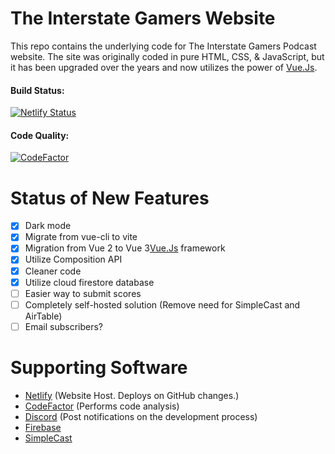 # The Interstate Gamers Website  
This repo contains the underlying code for The Interstate Gamers Podcast website. The site was originally coded in pure HTML, CSS, & JavaScript, but it has been upgraded over the years and now utilizes the power of [Vue.Js](https://vuejs.org/).

#### Build Status: 
[![Netlify Status](https://api.netlify.com/api/v1/badges/f6b95e64-cfc4-4310-98ec-8c480461f0ff/deploy-status)](https://app.netlify.com/sites/interstategamers/deploys)

#### Code Quality:
[![CodeFactor](https://www.codefactor.io/repository/github/kdevcse/interstategamers/badge)](https://www.codefactor.io/repository/github/kdevcse/interstategamers)

# Status of New Features
- [x] Dark mode
- [x] Migrate from vue-cli to vite
- [x] Migration from Vue 2 to Vue 3[Vue.Js](https://vuejs.org/) framework
- [x] Utilize Composition API
- [x] Cleaner code
- [x] Utilize cloud firestore database
- [ ] Easier way to submit scores
- [ ] Completely self-hosted solution (Remove need for SimpleCast and AirTable)
- [ ] Email subscribers?

# Supporting Software
- [Netlify](https://www.netlify.com) (Website Host. Deploys on GitHub changes.)
- [CodeFactor](https://www.codefactor.io) (Performs code analysis)
- [Discord](https://discordapp.com/) (Post notifications on the development process)
- [Firebase](https://firebase.google.com/)
- [SimpleCast](https://simplecast.com)
